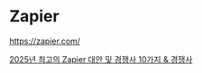 # Zapier

<https://zapier.com/>

[2025년 최고의 Zapier 대안 및 경쟁사 10가지 & 경쟁사](https://clickup.com/ko/blog/114187/zapier-alternatives)

